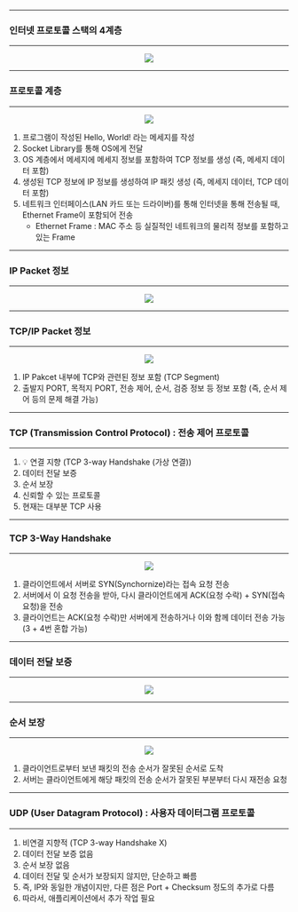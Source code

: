 -----
### 인터넷 프로토콜 스택의 4계층
-----
<div align="center">
<img src="https://github.com/sooyounghan/HTTP/assets/34672301/3a2262d3-030b-4f5b-a141-db3380eb200d">
</div>

-----
### 프로토콜 계층
-----
<div align="center">
<img src="https://github.com/sooyounghan/HTTP/assets/34672301/92cfcb02-a164-4439-aaa3-bce14dc107bc">
</div>

1. 프로그램이 작성된 Hello, World! 라는 메세지를 작성
2. Socket Library를 통해 OS에게 전달
3. OS 계층에서 메세지에 메세지 정보를 포함하여 TCP 정보를 생성 (즉, 메세지 데이터 포함)
4. 생성된 TCP 정보에 IP 정보를 생성하여 IP 패킷 생성 (즉, 메세지 데이터, TCP 데이터 포함) 
5. 네트워크 인터페이스(LAN 카드 또는 드라이버)를 통해 인터넷을 통해 전송될 때, Ethernet Frame이 포함되어 전송
   - Ethernet Frame : MAC 주소 등 실질적인 네트워크의 물리적 정보를 포함하고 있는 Frame

-----
### IP Packet 정보
-----
<div align="center">
<img src="https://github.com/sooyounghan/HTTP/assets/34672301/cf8a6d79-0365-4fc1-8876-9ff34722f0e2">
</div>

-----
### TCP/IP Packet 정보
-----
<div align="center">
<img src="https://github.com/sooyounghan/HTTP/assets/34672301/8814d09e-8936-4382-8419-c4be38f6ac0e">
</div>

1. IP Pakcet 내부에 TCP와 관련된 정보 포함 (TCP Segment)
2. 출발지 PORT, 목적지 PORT, 전송 제어, 순서, 검증 정보 등 정보 포함 (즉, 순서 제어 등의 문제 해결 가능)

-----
### TCP (Transmission Control Protocol) : 전송 제어 프로토콜 
-----
1. 💡 연결 지향 (TCP 3-way Handshake (가상 연결)) 
2. 데이터 전달 보증
3. 순서 보장
4. 신뢰할 수 있는 프로토콜
5. 현재는 대부분 TCP 사용

-----
### TCP 3-Way Handshake
-----
<div align="center">
<img src="https://github.com/sooyounghan/HTTP/assets/34672301/09b1839b-bcfb-40fa-9b47-7352b04a5c81">
</div>

1. 클라이언트에서 서버로 SYN(Synchornize)라는 접속 요청 전송
2. 서버에서 이 요청 전송을 받아, 다시 클라이언트에게 ACK(요청 수락) + SYN(접속 요청)을 전송
3. 클라이언트는 ACK(요청 수락)만 서버에게 전송하거나 이와 함께 데이터 전송 가능 (3 + 4번 혼합 가능)

-----
### 데이터 전달 보증
-----
<div align="center">
<img src="https://github.com/sooyounghan/HTTP/assets/34672301/bd030695-fe91-4827-9dd4-0169832f77cb">
</div>

-----
### 순서 보장
-----
<div align="center">
<img src="https://github.com/sooyounghan/HTTP/assets/34672301/73bd46c9-c036-4a04-bde1-b81b36f27858">
</div>

1. 클라이언트로부터 보낸 패킷의 전송 순서가 잘못된 순서로 도착
2. 서버는 클라이언트에게 해당 패킷의 전송 순서가 잘못된 부분부터 다시 재전송 요청

-----
### UDP (User Datagram Protocol) : 사용자 데이터그램 프로토콜 
-----
1. 비연결 지향적 (TCP 3-way Handshake X)
2. 데이터 전달 보증 없음
3. 순서 보장 없음
4. 데이터 전달 및 순서가 보장되지 않지만, 단순하고 빠름
5. 즉, IP와 동일한 개념이지만, 다른 점은 Port + Checksum 정도의 추가로 다름
6. 따라서, 애플리케이션에서 추가 작업 필요
